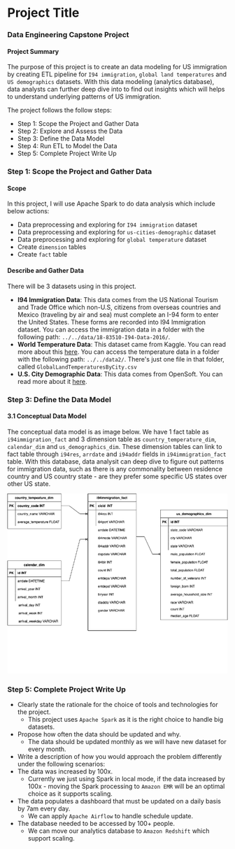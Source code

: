 # Project Title
### Data Engineering Capstone Project

#### Project Summary
The purpose of this project is to create an data modeling for US immigration by creating ETL pipeline for `I94 immigration`, `global land temperatures` and `US demographics` datasets. With this data modeling (analytics database), data analysts can further deep dive into to find out insights which will helps to understand underlying patterns of US immigration. 

The project follows the follow steps:
* Step 1: Scope the Project and Gather Data
* Step 2: Explore and Assess the Data
* Step 3: Define the Data Model
* Step 4: Run ETL to Model the Data
* Step 5: Complete Project Write Up

### Step 1: Scope the Project and Gather Data

#### Scope 
In this project, I will use Apache Spark to do data analysis which include below actions:
- Data preprocessing and exploring for `I94 immigration` dataset
- Data preprocessing and exploring for `us-cities-demographic` dataset
- Data preprocessing and exploring for `global temperature` dataset
- Create `dimension` tables
- Create `fact` table

#### Describe and Gather Data 
There will be 3 datasets using in this project.
- **I94 Immigration Data**: This data comes from the US National Tourism and Trade Office which non-U.S, citizens from overseas countries and Mexico (traveling by air and sea) must complete an I-94 form to enter the United States. These forms are recorded into I94 Immigration dataset.
You can access the immigration data in a folder with the following path: `../../data/18-83510-I94-Data-2016/`.
- **World Temperature Data**: This dataset came from Kaggle. You can read more about this [here](https://www.kaggle.com/datasets/berkeleyearth/climate-change-earth-surface-temperature-data).
You can access the temperature data in a folder with the following path: `../../data2/`. There's just one file in that folder, called `GlobalLandTemperaturesByCity.csv`
- **U.S. City Demographic Data**: This data comes from OpenSoft. You can read more about it [here](https://public.opendatasoft.com/explore/dataset/us-cities-demographics/export/).

### Step 3: Define the Data Model
#### 3.1 Conceptual Data Model
The conceptual data model is as image below.
We have 1 fact table as `i94immigration_fact` and 3 dimension table as `country_temperature_dim`, `calendar_dim` and `us_demographics_dim`.
These dimension tables can link to fact table through `i94res`, `arrdate` and `i94addr` fields in `i94immigration_fact` table.
With this database, data analysit can deep dive to figure out patterns for immigration data, such as there is any commonality between residence country and US country state - are they prefer some specific US states over other US state.

![data_model](data_model.png)

### Step 5: Complete Project Write Up
* Clearly state the rationale for the choice of tools and technologies for the project.
    - This project uses `Apache Spark` as it is the right choice to handle big datasets.
* Propose how often the data should be updated and why.
    - The data should be updated monthly as we will have new dataset for every month.
* Write a description of how you would approach the problem differently under the following scenarios:
 * The data was increased by 100x.
     - Currently we just using Spark in local mode, if the data increased by 100x - moving the Spark processing to `Amazon EMR` will be an optimal choice as it supports scaling.
 * The data populates a dashboard that must be updated on a daily basis by 7am every day.
     - We can apply `Apache Airflow` to handle schedule update.
 * The database needed to be accessed by 100+ people.
     - We can move our analytics database to `Amazon Redshift` which support scaling.
